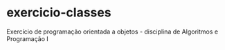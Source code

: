 # exercicio-classes
 Exercício de programação orientada a objetos - disciplina de Algoritmos e Programação I
